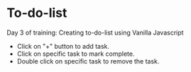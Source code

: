 # To-do-list
Day 3 of training: Creating to-do-list using Vanilla Javascript

* Click on "+" button to add task.
* Click on specific task to mark complete.
* Double click on specific task to remove the task.
